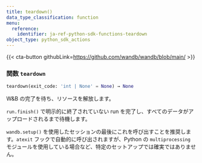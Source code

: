 ```yaml
---
title: teardown()
data_type_classification: function
menu:
  reference:
    identifier: ja-ref-python-sdk-functions-teardown
object_type: python_sdk_actions
---
```


{{< cta-button githubLink=https://github.com/wandb/wandb/blob/main/ >}}




### <kbd>関数</kbd> `teardown`

```python
teardown(exit_code: 'int | None' = None) → None
```

W&B の完了を待ち、リソースを解放します。

`run.finish()` で明示的に終了されていない run を完了し、すべてのデータがアップロードされるまで待機します。

`wandb.setup()` を使用したセッションの最後にこれを呼び出すことを推奨します。`atexit` フックで自動的に呼び出されますが、Python の `multiprocessing` モジュールを使用している場合など、特定のセットアップでは確実ではありません。